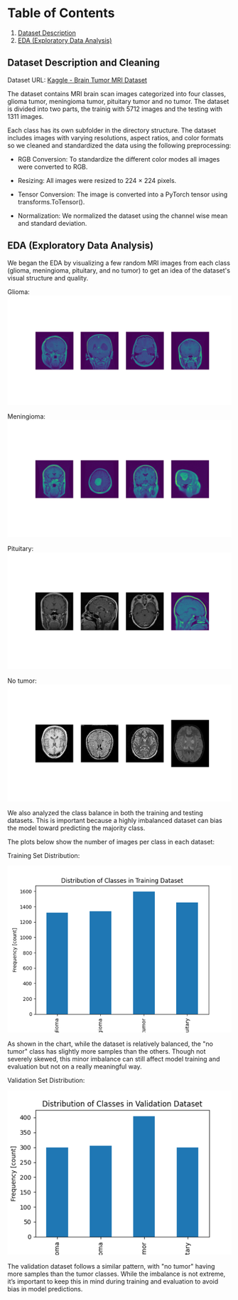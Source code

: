 # Table of Contents

1. [Dataset Description](#dataset-description-and-cleaning)
2. [EDA (Exploratory Data Analysis)](#eda-exploratory-data-analysis)

## Dataset Description and Cleaning

Dataset URL: [Kaggle - Brain Tumor MRI Dataset]([https://www.kaggle.com/datasets/mrsimple07/energy-consumption-prediction/data](https://www.kaggle.com/datasets/masoudnickparvar/brain-tumor-mri-dataset/data))

The dataset contains MRI brain scan images categorized into four classes, glioma tumor, meningioma tumor, pituitary tumor and no tumor. The dataset is divided into two parts, the trainig with 5712 images and the testing with 1311 images.

Each class has its own subfolder in the directory structure. The dataset includes images with varying resolutions, aspect ratios, and color formats so we cleaned and standardized the data using the following preprocessing:

- RGB Conversion: To standardize the different color modes all images were converted to RGB.

- Resizing: All images were resized to 224 × 224 pixels.

- Tensor Conversion: The image is converted into a PyTorch tensor using transforms.ToTensor().

- Normalization: We normalized the dataset using the channel wise mean and standard deviation.

## EDA (Exploratory Data Analysis)

We began the EDA by visualizing a few random MRI images from each class (glioma, meningioma, pituitary, and no tumor) to get an idea of the dataset's visual structure and quality.

Glioma:
![Local Image](./images/glioma.png)

Meningioma:
![Local Image](./images/meningioma.png)

Pituitary:
![Local Image](./images/pituitary.png)

No tumor:
![Local Image](./images/notumor.png)

We also analyzed the class balance in both the training and testing datasets. This is important because a highly imbalanced dataset can bias the model toward predicting the majority class.

The plots below show the number of images per class in each dataset:

Training Set Distribution:

![Local Image](./images/training.png)

As shown in the chart, while the dataset is relatively balanced, the "no tumor" class has slightly more samples than the others. Though not severely skewed, this minor imbalance can still affect model training and evaluation but not on a really meaningful way.

Validation Set Distribution:

![Local Image](./images/validation.png)

The validation dataset follows a similar pattern, with "no tumor" having more samples than the tumor classes. While the imbalance is not extreme, it’s important to keep this in mind during training and evaluation to avoid bias in model predictions.

